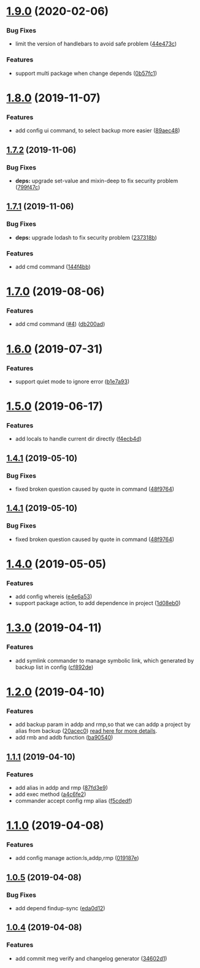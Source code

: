 # [1.9.0](https://github.com/brizer/multi-repo-git/compare/1.8.0...1.9.0) (2020-02-06)


### Bug Fixes

* limit the version of handlebars to avoid safe problem ([44e473c](https://github.com/brizer/multi-repo-git/commit/44e473c89aea6df65cae9c71e5066432ede7e037))


### Features

* support multi package when change depends ([0b57fc1](https://github.com/brizer/multi-repo-git/commit/0b57fc11292084112bb28942a15c461fcb2a18f9))



# [1.8.0](https://github.com/brizer/multi-repo-git/compare/1.7.2...1.8.0) (2019-11-07)


### Features

* add config ui command, to select backup more easier ([89aec48](https://github.com/brizer/multi-repo-git/commit/89aec48176256468920b6e9bcc81459312e0f139))



## [1.7.2](https://github.com/brizer/multi-repo-git/compare/1.7.1...1.7.2) (2019-11-06)


### Bug Fixes

* **deps:** upgrade set-value and mixin-deep to fix security problem ([799f47c](https://github.com/brizer/multi-repo-git/commit/799f47ce3d3976fc17349cb4f61aefd2f091ad9b))



## [1.7.1](https://github.com/brizer/multi-repo-git/compare/1.7.0...1.7.1) (2019-11-06)


### Bug Fixes

* **deps:** upgrade lodash to fix security problem ([237318b](https://github.com/brizer/multi-repo-git/commit/237318bb4a026def49d8e005b44738066519ae20))


### Features

* add cmd command ([144f4bb](https://github.com/brizer/multi-repo-git/commit/144f4bbbcfd7fa8cfcc0c4e7c294c73825f1ebf4))



# [1.7.0](https://github.com/brizer/multi-repo-git/compare/1.6.0...1.7.0) (2019-08-06)


### Features

* add cmd command ([#4](https://github.com/brizer/multi-repo-git/issues/4)) ([db200ad](https://github.com/brizer/multi-repo-git/commit/db200ad))



# [1.6.0](https://github.com/brizer/multi-repo-git/compare/1.5.0...1.6.0) (2019-07-31)


### Features

* support quiet mode to ignore error ([b1e7a93](https://github.com/brizer/multi-repo-git/commit/b1e7a93))



# [1.5.0](https://github.com/brizer/multi-repo-git/compare/1.4.1...1.5.0) (2019-06-17)


### Features

* add locals to handle current dir directly ([f4ecb4d](https://github.com/brizer/multi-repo-git/commit/f4ecb4d))



## [1.4.1](https://github.com/brizer/multi-repo-git/compare/1.4.0...1.4.1) (2019-05-10)


### Bug Fixes

* fixed broken question caused by quote in command ([48f9764](https://github.com/brizer/multi-repo-git/commit/48f9764))



## [1.4.1](https://github.com/brizer/multi-repo-git/compare/1.4.0...1.4.1) (2019-05-10)


### Bug Fixes

* fixed broken question caused by quote in command ([48f9764](https://github.com/brizer/multi-repo-git/commit/48f9764))



# [1.4.0](https://github.com/brizer/multi-repo-git/compare/1.3.0...1.4.0) (2019-05-05)


### Features

* add config whereis ([e4e6a53](https://github.com/brizer/multi-repo-git/commit/e4e6a53))
* support package action, to add dependence in project ([1d08eb0](https://github.com/brizer/multi-repo-git/commit/1d08eb0))



# [1.3.0](https://github.com/brizer/multi-repo-git/compare/1.1.1...1.3.0) (2019-04-11)


### Features


* add symlink commander to manage symbolic link, which generated by backup list in config ([cf892de](https://github.com/brizer/multi-repo-git/commit/cf892de))





# [1.2.0](https://github.com/brizer/multi-repo-git/compare/1.1.1...1.2.0) (2019-04-10)


### Features

* add backup param in addp and rmp,so that we can addp a project by alias from backup ([20acec0](https://github.com/brizer/multi-repo-git/commit/20acec0)) [read here for more details](docs/backup.md).
* add rmb and addb function ([ba90540](https://github.com/brizer/multi-repo-git/commit/ba90540))



## [1.1.1](https://github.com/brizer/multi-repo-git/compare/1.1.0...1.1.1) (2019-04-10)


### Features

* add alias in addp and rmp ([87fd3e9](https://github.com/brizer/multi-repo-git/commit/87fd3e9))
* add exec method ([a4c6fe2](https://github.com/brizer/multi-repo-git/commit/a4c6fe2))
* commander accept config rmp alias ([f5cdedf](https://github.com/brizer/multi-repo-git/commit/f5cdedf))



# [1.1.0](https://github.com/brizer/multi-repo-git/compare/1.0.5...1.1.0) (2019-04-08)


### Features

* add config manage action:ls,addp,rmp ([019187e](https://github.com/brizer/multi-repo-git/commit/019187e))




## [1.0.5](https://github.com/brizer/multi-repo-git/compare/1.0.4...1.0.5) (2019-04-08)


### Bug Fixes

* add depend findup-sync ([eda0d12](https://github.com/brizer/multi-repo-git/commit/eda0d12))



## [1.0.4](https://github.com/brizer/multi-repo-git/compare/34602d1...1.0.4) (2019-04-08)


### Features

* add commit meg verify and changelog generator ([34602d1](https://github.com/brizer/multi-repo-git/commit/34602d1))



